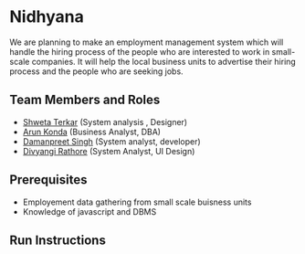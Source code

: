 # Nidhyana

We are planning to make an employment management system which will handle the hiring process of the people who are interested to work in small-scale companies. It will help the local business units to advertise their hiring process and the people who are seeking jobs.

## Team Members and Roles
* [Shweta Terkar](https://github.com/shwetaterkar/-CIS641-HW2-terkars.git) (System analysis , Designer)
* [Arun Konda](https://github.com/kondaa1/CIS641-HW2-Kondaa.git) (Business Analyst, DBA)
* [Damanpreet Singh](https://github.com/dpsingh2194/CIS641-HW2-Singh) (System analyst, developer)
* [Divyangi Rathore](https://github.com/divyar176/CIS641-HW2-Rathore.git) (System Analyst, UI Design)

## Prerequisites
* Employement data gathering from small scale buisness units
* Knowledge of javascript and DBMS

## Run Instructions
